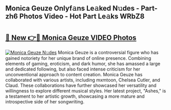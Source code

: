 ## Monica Geuze Onlyf𝚊ns Le𝚊ked N𝚞des - Part-zh6 Photos Video - Hot Part Le𝚊ks WRbZ8

# <h2><a href="http://ac48405.deff.icu/?id=Monica+Geuze">🔗 New 👉🔴 Monica Geuze VIDEO Photos</a></h2>

[![Monica Geuze N𝚞des](https://i.imgur.com/rIISA9y.gif)](http://ac48405.deff.icu/?id=Monica+Geuze)
Monica Geuze is a controversial figure who has gained notoriety for her unique brand of online presence. Combining elements of gaming, eroticism, and dark humor, she has amassed a large and dedicated following, but also faced intense criticism for her unconventional approach to content creation. Monica Geuze has collaborated with various artists, including mxmtoon, Chelsea Cutler, and Claud. These collaborations have further showcased her versatility and willingness to explore different musical styles. Her latest project, "Ashes," is a testament to her artistic growth, showcasing a more mature and introspective side of her songwriting.
